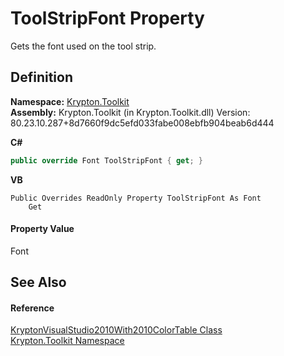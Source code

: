 # ToolStripFont Property


Gets the font used on the tool strip.



## Definition
**Namespace:** <a href="79d2eac2-21f4-54ff-7552-b20c33c30600.md">Krypton.Toolkit</a>  
**Assembly:** Krypton.Toolkit (in Krypton.Toolkit.dll) Version: 80.23.10.287+8d7660f9dc5efd033fabe008ebfb904beab6d444

**C#**
``` C#
public override Font ToolStripFont { get; }
```
**VB**
``` VB
Public Overrides ReadOnly Property ToolStripFont As Font
	Get
```



#### Property Value
Font

## See Also


#### Reference
<a href="710128da-faf9-e15e-e4ff-d0e0a2d54b81.md">KryptonVisualStudio2010With2010ColorTable Class</a>  
<a href="79d2eac2-21f4-54ff-7552-b20c33c30600.md">Krypton.Toolkit Namespace</a>  
